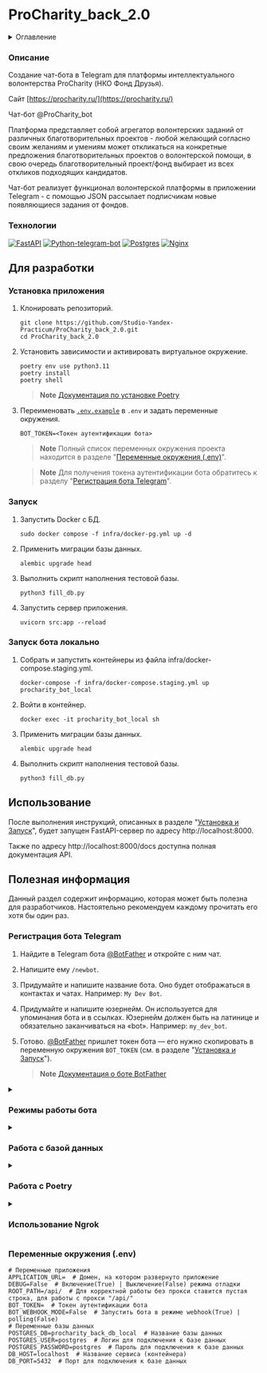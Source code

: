 # ProCharity_back_2.0

<details>
  <summary>Оглавление</summary>
  <ol>
    <li>
      <a href="#описание">Описание</a>
      <ul>
        <li><a href="#технологии">Технологии</a></li>
      </ul>
    </li>
    <li>
      <a href="#установка-и-запуск">Для разработки</a>
      <ul>
        <li><a href="#установка-приложения">Установка приложения</a></li>
        <li><a href="#запуск">Запуск</a></li>
        <li><a href="#запуск-бота-локально">Запуск бота локально</a></li>
      </ul>
    </li>
    <li><a href="#использование">Использование</a></li>
    <li>
      <a href="#полезная-информация">Полезная информация</a>
      <ul>
        <li><a href="#регистрация-бота-telegram">Регистрация бота Telegram</a></li>
        <li><a href="#режимы-работы-бота">Режимы работы бота</a></li>
        <li><a href="#работа-с-базой-данных">Работа с базой данных</a></li>
        <li><a href="#работа-с-poetry">Работа с Poetry</a></li>
        <li><a href="#использование-ngrok">Использование Ngrok</a></li>
        <li><a href="#переменные-окружения-env">Переменные окружения (.env)</a></li>
      </ul>
    </li>
  </ol>
</details>

### Описание

Создание чат-бота в Telegram для платформы интеллектуального волонтерства 
ProCharity (НКО Фонд Друзья).

Сайт [https://procharity.ru/](https://procharity.ru/)

Чат-бот @ProCharity_bot

Платформа представляет собой агрегатор волонтерских заданий от различных 
благотворительных проектов - любой желающий согласно своим желаниям и 
умениям может откликаться на конкретные предложения благотворительных 
проектов о волонтерской помощи, в свою очередь благотворительный проект/фонд 
выбирает из всех откликов подходящих кандидатов.

Чат-бот реализует функционал волонтерской платформы в приложении Telegram - 
с помощью JSON рассылает подписчикам новые появляющиеся задания от фондов.

### Технологии

[![FastAPI][FastAPI-badge]][FastAPI-url]
[![Python-telegram-bot][Python-telegram-bot-badge]][Python-telegram-bot-url]
[![Postgres][Postgres-badge]][Postgres-url]
[![Nginx][Nginx-badge]][Nginx-url]

## Для разработки

### Установка приложения

1. Клонировать репозиторий.

    ```shell
    git clone https://github.com/Studio-Yandex-Practicum/ProCharity_back_2.0.git
    cd ProCharity_back_2.0
    ```

2. Установить зависимости и активировать виртуальное окружение.

    ```shell
    poetry env use python3.11
    poetry install
    poetry shell
    ```

    > **Note**
    > [Документация по установке Poetry](https://python-poetry.org/docs/#installation)

3. Переименовать [`.env.example`](.env.example) в `.env` и задать переменные окружения.

    ```dotenv
    BOT_TOKEN=<Токен аутентификации бота>
    ```

    > **Note**
    > Полный список переменных окружения проекта находится в 
    > разделе "[Переменные окружения (.env)](#переменные-окружения-env)".

    > **Note**
    > Для получения токена аутентификации бота обратитесь к 
    > разделу "[Регистрация бота Telegram](#регистрация-бота-telegram)".

### Запуск

1. Запустить Docker с БД.

    ```shell
    sudo docker compose -f infra/docker-pg.yml up -d
    ````

2. Применить миграции базы данных.

    ```shell
    alembic upgrade head

3. Выполнить скрипт наполнения тестовой базы.

    ```shell
    python3 fill_db.py
    ```

4. Запустить сервер приложения.

    ```shell
    uvicorn src:app --reload
    ```

### Запуск бота локально

1. Собрать и запустить контейнеры из файла infra/docker-compose.staging.yml.

    ```shell
    docker-compose -f infra/docker-compose.staging.yml up procharity_bot_local
    ```

2. Войти в контейнер.

    ```shell
    docker exec -it procharity_bot_local sh
    ```

3. Применить миграции базы данных.

    ```shell
    alembic upgrade head

4. Выполнить скрипт наполнения тестовой базы.

    ```shell
    python3 fill_db.py
    ```

## Использование

После выполнения инструкций, описанных в разделе "[Установка и Запуск](#установка-и-запуск)", 
будет запущен FastAPI-сервер по адресу http://localhost:8000.

Также по адресу http://localhost:8000/docs доступна полная документация API.

## Полезная информация

Данный раздел содержит информацию, которая может быть полезна для разработчиков.
Настоятельно рекомендуем каждому прочитать его хотя бы один раз.

### Регистрация бота Telegram

1. Найдите в Telegram бота [@BotFather](https://t.me/botfather) и откройте с ним чат.

2. Напишите ему `/newbot`.

3. Придумайте и напишите название бота. Оно будет отображаться в контактах и 
чатах. Например: `My Dev Bot`.

4. Придумайте и напишите юзернейм. Он используется для упоминания бота и в 
ссылках. Юзернейм должен быть на латинице и обязательно заканчиваться на 
«bot». Например: `my_dev_bot`.

5. Готово. [@BotFather](https://t.me/botfather) пришлет токен бота — его нужно 
скопировать в переменную окружения `BOT_TOKEN` (см. в разделе "[Установка и Запуск](#установка-и-запуск)").

    > **Note**
    > [Документация о боте BotFather](https://core.telegram.org/bots/features#botfather)

<details>
  <summary><h3>Режимы работы бота</h3></summary>

#### Запуск без API приложения

Выполнить скрипт запуска.

```shell
python src/run.py
```

> **Warning**:
> Возможно только в режиме [polling](#polling).

#### Polling

Задать значение переменной окружения (`.env`).

```dotenv
BOT_WEBHOOK_MODE=False
```

#### Webhook

Задать значение переменным окружения (`.env`).

```dotenv
BOT_WEBHOOK_MODE=True
APPLICATION_URL=http://example.com  # Пример
```

> **Note**
> [Подробнее о webhooks](https://github.com/python-telegram-bot/python-telegram-bot/wiki/Webhooks)

> **Note**
> Для теста через HTTPS можно использовать [Ngrok](https://ngrok.com/) 
> (см. раздел "[Использование Ngrok](#использование-ngrok)").
</details>

<details>
  <summary><h3>Работа с базой данных</h3></summary>

#### Создание миграций

1. Применить существующие миграции:

    ```shell
    alembic upgrade head
    ```

2. Создать новую миграцию:

    ```shell
    alembic revision --autogenerate -m "<Название миграции>"
    ```

    В название миграции указывается
    для какого поля или модели внесены изменения, например:

    * add_shift_model
    * shift_add_field_title
    * shift_remove_field_title

3. Повторить пункт 1, для применения созданной миграции.

#### Откат миграций

Откатить последнюю миграцию:

```shell
alembic downgrade -1
```
</details>

<details>
  <summary><h3>Работа с Poetry</h3></summary>

В этом разделе представлены наиболее часто используемые команды.

Подробнее: https://python-poetry.org/docs/cli/

#### Настройка окружения проекта
Установку необходимо выполнять через curl, как в документации.

    ```shell
    poetry env use python3.11; poetry install
    ```

#### Активировать виртуальное окружение

    ```shell
    poetry shell
    ```

#### Добавить зависимость

    ```shell
    poetry add <package_name>
    ```

> **Note**
> Использование флага `--dev (-D)` позволяет установить зависимость,
> необходимую только для разработки.
> Это полезно для разделения develop и prod зависимостей.

#### Запустить скрипт без активации виртуального окружения

```shell
poetry run <script_name>.py
``` 
</details>

<details>
  <summary><h3>Использование Ngrok</h3></summary>

Этот раздел будет полезен, если у вас нет доменного имени с установленным 
SSL-сертификатом.

[Ngrok](https://ngrok.com/) — это инструмент, который позволяет создавать временный общедоступный 
адрес (туннель) для вашего локального сервера, находящимся за NAT или 
брандмауэром.

Подробнее: https://ngrok.com/

1. Установить, следуя официальным инструкциям.

    https://ngrok.com/download

2. Запустить туннель.

    ```shell
    ngrok http 80
    ```

3. Задать значение переменной окружения (.env).

    ```dotenv
    APPLICATION_URL=https://1234-56-78-9.eu.ngrok.io  # Пример
    ```
</details>

### Переменные окружения (.env)

```dotenv
# Переменные приложения
APPLICATION_URL=  # Домен, на котором развернуто приложение
DEBUG=False  # Включение(True) | Выключение(False) режима отладки
ROOT_PATH=/api/  # Для корректной работы без прокси ставится пустая строка, для работы с прокси "/api/"
BOT_TOKEN=  # Токен аутентификации бота
BOT_WEBHOOK_MODE=False  # Запустить бота в режиме webhook(True) | polling(False)
# Переменные базы данных
POSTGRES_DB=procharity_back_db_local  # Название базы данных
POSTGRES_USER=postgres  # Логин для подключения к базе данных
POSTGRES_PASSWORD=postgres  # Пароль для подключения к базе данных
DB_HOST=localhost  # Название сервиса (контейнера)
DB_PORT=5432  # Порт для подключения к базе данных
```

<!-- MARKDOWN LINKS & BADGES -->

[FastAPI-url]: https://fastapi.tiangolo.com/
[FastAPI-badge]: https://img.shields.io/badge/FastAPI-005571?style=for-the-badge&logo=fastapi

[Python-telegram-bot-url]: https://github.com/python-telegram-bot/python-telegram-bot
[Python-telegram-bot-badge]: https://img.shields.io/badge/python--telegram--bot-2CA5E0?style=for-the-badge

[Postgres-url]: https://www.postgresql.org/
[Postgres-badge]: https://img.shields.io/badge/postgres-%23316192.svg?style=for-the-badge&logo=postgresql&logoColor=white

[Nginx-url]: https://nginx.org
[Nginx-badge]: https://img.shields.io/badge/nginx-%23009639.svg?style=for-the-badge&logo=nginx&logoColor=white~~
